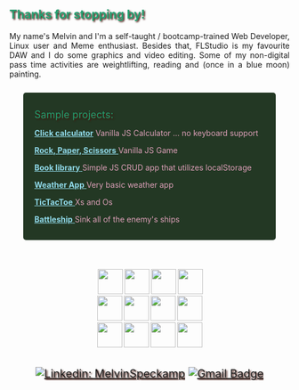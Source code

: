<section>
    <h2 style="color:#249E6F; text-shadow: 2px 2px 3px #45150C">Thanks for stopping by!</h2>
<p style="text-align: justify">
    My name's Melvin and I'm a self-taught / bootcamp-trained Web Developer, Linux user and Meme enthusiast.
    Besides that, FLStudio is my favourite DAW and I do some graphics and video editing. Some of my non-digital pass time activities are weightlifting, reading and (once in a blue moon) painting.
</p>
</section>

<section style="background-color: #233824; padding: 15px 20px; border-radius: 5px; margin: 25px">
    
<span style="font-size: 18px; color:#249E6F; text-shadow: 2px 2px 3px #45150C">Sample projects:</span>
<div>

<a style="color: #91DBEB" href="https://doctype-melvin.github.io/calculator/" target="_blank"><b>Click calculator</b></a><span style="color: #DEA0B9"> Vanilla JS Calculator ... no keyboard support</span>

<a style="color: #91DBEB" href="https://doctype-melvin.github.io/rock-paper-scissors/" target="_blank"><b>Rock, Paper, Scissors</b> </a><span style="color: #DEA0B9">Vanilla JS Game</span>

<a style="color: #91DBEB" href="https://doctype-melvin.github.io/the-library/"><b>Book library</b> </a><span style="color: #DEA0B9">Simple JS CRUD app that utilizes localStorage</span>

<a style="color: #91DBEB" href="https://doctype-melvin.github.io/weather-app/"><b>Weather App</b> </a><span style="color: #DEA0B9">Very basic weather app</span>

<a style="color: #91DBEB" href="https://doctype-melvin.github.io/tic-tac-toe/"><b>TicTacToe</b> </a><span style="color: #DEA0B9">Xs and Os</span>

<a style="color: #91DBEB" href="https://doctype-melvin.github.io/battleship/"><b>Battleship</b> </a><span style="color: #DEA0B9">Sink all of the enemy's ships
</span>

</div>
</section>
<br>
<div style="text-align:center; font-size:20px;color:#249E6F; text-shadow: 2px 2px 3px #45150C; margin-bottom:10px"></div>
<div style="display:flex; flex-wrap:wrap; justify-content: center; gap:3px; max-width: 200px; margin-left: auto; margin-right:auto; margin-bottom:15px">
<br>
<img src="https://cdn.jsdelivr.net/gh/devicons/devicon/icons/html5/html5-plain-wordmark.svg" width="45px"/>
<img src="https://cdn.jsdelivr.net/gh/devicons/devicon/icons/css3/css3-plain-wordmark.svg" width="45px"/>
<img src="https://cdn.jsdelivr.net/gh/devicons/devicon/icons/javascript/javascript-plain.svg" width="45px"/>
<img src="https://cdn.jsdelivr.net/gh/devicons/devicon/icons/react/react-original-wordmark.svg" width="45px"/>
<img src="https://cdn.jsdelivr.net/gh/devicons/devicon/icons/webpack/webpack-plain.svg" width="45px"/>
<img src="https://cdn.jsdelivr.net/gh/devicons/devicon/icons/git/git-plain-wordmark.svg" width="45px"/>

<img src="https://cdn.jsdelivr.net/gh/devicons/devicon/icons/github/github-original.svg" width="45px"/>
<img src="https://cdn.jsdelivr.net/gh/devicons/devicon/icons/nodejs/nodejs-original.svg" width="45px"/>
<img src="https://cdn.jsdelivr.net/gh/devicons/devicon/icons/jest/jest-plain.svg" width="45px"/>
<img src="https://cdn.jsdelivr.net/gh/devicons/devicon/icons/vscode/vscode-original-wordmark.svg" width="45px"/>
<img src="https://cdn.jsdelivr.net/gh/devicons/devicon/icons/linux/linux-original.svg" width="45px"/>
<img src="https://cdn.jsdelivr.net/gh/devicons/devicon/icons/firebase/firebase-plain-wordmark.svg" width="45px"/>
</div>
<section style="display:flex; flex-direction:column; align-items:center">
    
<div style="text-align:center; font-size:20px;color:#249E6F; text-shadow: 2px 2px 3px #45150C; margin-bottom:50px">

[![Linkedin: MelvinSpeckamp](https://img.shields.io/badge/-MelvinSpeckamp-blue?style=flat-square&logo=Linkedin&logoColor=white&link=https://www.linkedin.com/in/melvin-speckamp-webdev/)](https://www.linkedin.com/in/melvin-speckamp-webdev/)
[![Gmail Badge](https://img.shields.io/badge/-doctype.melvin@gmail.com-c14438?style=flat-square&logo=Gmail&logoColor=white&link=mailto:doctype.melvin@gmail.com)](mailto:doctype.melvin@gmail.com)

</div>
</section>
